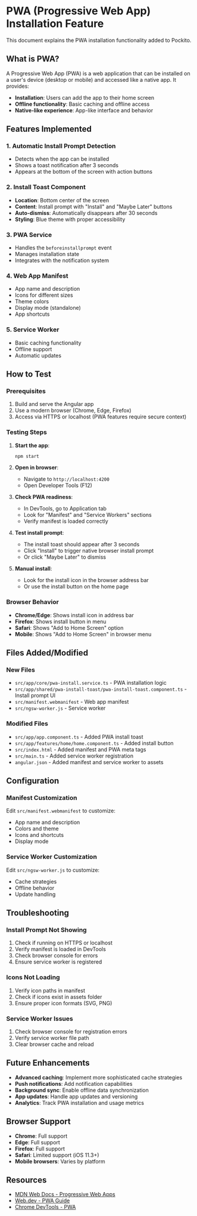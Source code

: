 # PWA (Progressive Web App) Installation Feature

This document explains the PWA installation functionality added to Pockito.

## What is PWA?

A Progressive Web App (PWA) is a web application that can be installed on a user's device (desktop or mobile) and accessed like a native app. It provides:

- **Installation**: Users can add the app to their home screen
- **Offline functionality**: Basic caching and offline access
- **Native-like experience**: App-like interface and behavior

## Features Implemented

### 1. Automatic Install Prompt Detection
- Detects when the app can be installed
- Shows a toast notification after 3 seconds
- Appears at the bottom of the screen with action buttons

### 2. Install Toast Component
- **Location**: Bottom center of the screen
- **Content**: Install prompt with "Install" and "Maybe Later" buttons
- **Auto-dismiss**: Automatically disappears after 30 seconds
- **Styling**: Blue theme with proper accessibility

### 3. PWA Service
- Handles the `beforeinstallprompt` event
- Manages installation state
- Integrates with the notification system

### 4. Web App Manifest
- App name and description
- Icons for different sizes
- Theme colors
- Display mode (standalone)
- App shortcuts

### 5. Service Worker
- Basic caching functionality
- Offline support
- Automatic updates

## How to Test

### Prerequisites
1. Build and serve the Angular app
2. Use a modern browser (Chrome, Edge, Firefox)
3. Access via HTTPS or localhost (PWA features require secure context)

### Testing Steps

1. **Start the app**:
   ```bash
   npm start
   ```

2. **Open in browser**:
   - Navigate to `http://localhost:4200`
   - Open Developer Tools (F12)

3. **Check PWA readiness**:
   - In DevTools, go to Application tab
   - Look for "Manifest" and "Service Workers" sections
   - Verify manifest is loaded correctly

4. **Test install prompt**:
   - The install toast should appear after 3 seconds
   - Click "Install" to trigger native browser install prompt
   - Or click "Maybe Later" to dismiss

5. **Manual install**:
   - Look for the install icon in the browser address bar
   - Or use the install button on the home page

### Browser Behavior

- **Chrome/Edge**: Shows install icon in address bar
- **Firefox**: Shows install button in menu
- **Safari**: Shows "Add to Home Screen" option
- **Mobile**: Shows "Add to Home Screen" in browser menu

## Files Added/Modified

### New Files
- `src/app/core/pwa-install.service.ts` - PWA installation logic
- `src/app/shared/pwa-install-toast/pwa-install-toast.component.ts` - Install prompt UI
- `src/manifest.webmanifest` - Web app manifest
- `src/ngsw-worker.js` - Service worker

### Modified Files
- `src/app/app.component.ts` - Added PWA install toast
- `src/app/features/home/home.component.ts` - Added install button
- `src/index.html` - Added manifest and PWA meta tags
- `src/main.ts` - Added service worker registration
- `angular.json` - Added manifest and service worker to assets

## Configuration

### Manifest Customization
Edit `src/manifest.webmanifest` to customize:
- App name and description
- Colors and theme
- Icons and shortcuts
- Display mode

### Service Worker Customization
Edit `src/ngsw-worker.js` to customize:
- Cache strategies
- Offline behavior
- Update handling

## Troubleshooting

### Install Prompt Not Showing
1. Check if running on HTTPS or localhost
2. Verify manifest is loaded in DevTools
3. Check browser console for errors
4. Ensure service worker is registered

### Icons Not Loading
1. Verify icon paths in manifest
2. Check if icons exist in assets folder
3. Ensure proper icon formats (SVG, PNG)

### Service Worker Issues
1. Check browser console for registration errors
2. Verify service worker file path
3. Clear browser cache and reload

## Future Enhancements

- **Advanced caching**: Implement more sophisticated cache strategies
- **Push notifications**: Add notification capabilities
- **Background sync**: Enable offline data synchronization
- **App updates**: Handle app updates and versioning
- **Analytics**: Track PWA installation and usage metrics

## Browser Support

- **Chrome**: Full support
- **Edge**: Full support
- **Firefox**: Full support
- **Safari**: Limited support (iOS 11.3+)
- **Mobile browsers**: Varies by platform

## Resources

- [MDN Web Docs - Progressive Web Apps](https://developer.mozilla.org/en-US/docs/Web/Progressive_web_apps)
- [Web.dev - PWA Guide](https://web.dev/progressive-web-apps/)
- [Chrome DevTools - PWA](https://developers.google.com/web/tools/chrome-devtools/progressive-web-apps)
